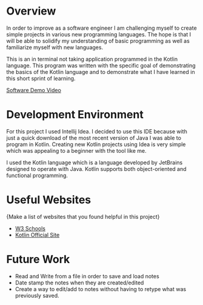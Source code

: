 # Overview

In order to improve as a software engineer I am challenging myself to create simple projects in various new programming languages. The hope is that I will be able to solidify my understanding of basic programming as well as familiarize myself with new languages.

This is an in terminal not taking application programmed in the Kotlin language. This program was written with the specific goal of demonstrating the basics of the Kotlin language and to demonstrate what I have learned in this short sprint of learning. 

[Software Demo Video](https://youtu.be/ZB0yZoyQ8jg)

# Development Environment

For this project I used Intellij Idea. I decided to use this IDE because with just a quick download of the most recent version of Java I was able to program in Kotlin. Creating new Kotlin projects using Idea is very simple which was appealing to a beginner with the tool like me. 

I used the Kotlin language which is a language developed by JetBrains designed to operate with Java. Kotlin supports both object-oriented and functional programming.

# Useful Websites

{Make a list of websites that you found helpful in this project}

- [W3 Schools](https://www.w3schools.com/kotlin/index.php)
- [Kotlin Official Site](https://kotlinlang.org/)

# Future Work

- Read and Write from a file in order to save and load notes
- Date stamp the notes when they are created/edited
- Create a way to edit/add to notes without having to retype what was previously saved.